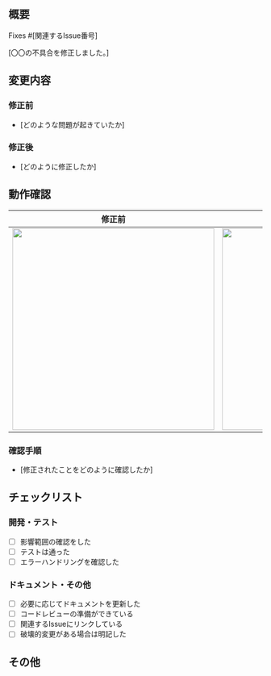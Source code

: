 ## 概要
<!-- このPRが解決する問題や、実装する機能の概要を記述してください。 -->

Fixes #[関連するIssue番号]

[〇〇の不具合を修正しました。]

## 変更内容
### 修正前
- [どのような問題が起きていたか]

### 修正後
- [どのように修正したか]

## 動作確認
<!-- UIの変更など、視覚的な変更がある場合は、変更前後のスクリーンショットを貼ってください。 -->

| 修正前 | 修正後 |
|--------|--------|
|  <img src="URL" width="400">  |  <img src="URL" width="400">  |

### 確認手順
- [修正されたことをどのように確認したか]

## チェックリスト
<!-- 以下の項目を確認してチェックをつけてください -->

### 開発・テスト
- [ ] 影響範囲の確認をした
- [ ] テストは通った
- [ ] エラーハンドリングを確認した

### ドキュメント・その他
- [ ] 必要に応じてドキュメントを更新した
- [ ] コードレビューの準備ができている
- [ ] 関連するIssueにリンクしている
- [ ] 破壊的変更がある場合は明記した

## その他
<!-- 補足事項、懸念点、レビュアーに特に見てほしいポイントなどがあれば記述してください。 -->